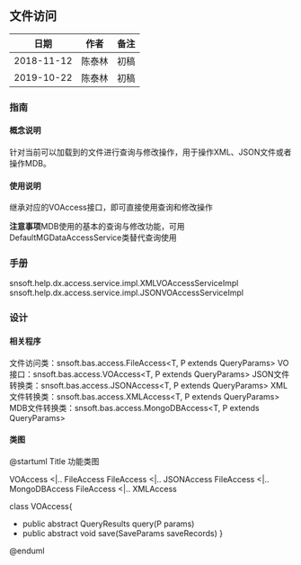 ## 文件访问

|日期|作者|备注|
|------|------|------|
|2018-11-12|陈泰林|初稿|
|2019-10-22|陈泰林|初稿|

### 指南

#### 概念说明

针对当前可以加载到的文件进行查询与修改操作，用于操作XML、JSON文件或者操作MDB。

#### 使用说明

继承对应的VOAccess接口，即可直接使用查询和修改操作

**注意事项**MDB使用的基本的查询与修改功能，可用DefaultMGDataAccessService类替代查询使用

### 手册

snsoft.help.dx.access.service.impl.XMLVOAccessServiceImpl
snsoft.help.dx.access.service.impl.JSONVOAccessServiceImpl

### 设计

#### 相关程序

文件访问类：snsoft.bas.access.FileAccess<T, P extends QueryParams>
VO接口：snsoft.bas.access.VOAccess<T, P extends QueryParams>
JSON文件转换类：snsoft.bas.access.JSONAccess<T, P extends QueryParams>
XML文件转换类：snsoft.bas.access.XMLAccess<T, P extends QueryParams>
MDB文件转换类：snsoft.bas.access.MongoDBAccess<T, P extends QueryParams>

#### 类图

@startuml
Title 功能类图

VOAccess <|.. FileAccess
FileAccess <|.. JSONAccess
FileAccess <|.. MongoDBAccess
FileAccess <|.. XMLAccess

class VOAccess{
 + public abstract QueryResults<T> query(P params)
 + public abstract void save(SaveParams<T> saveRecords)
}


@enduml